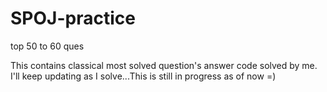 # SPOJ-practice
top 50 to 60 ques

This contains classical most solved question's answer code solved by me.
I'll keep updating as I solve...This is still in progress as of now =)
